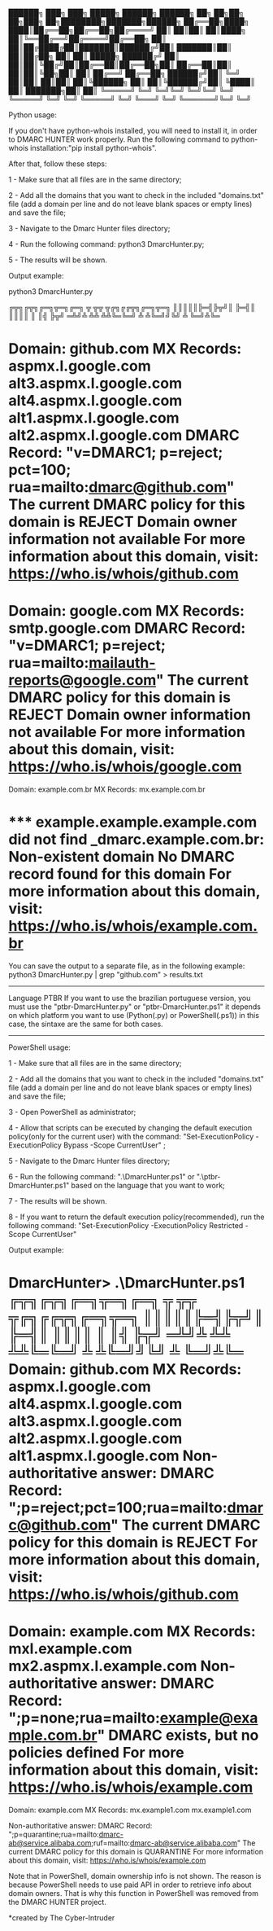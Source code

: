 ██████╗ ███╗   ███╗ █████╗ ██████╗  ██████╗    ██╗  ██╗██╗   ██╗███╗   ██╗████████╗███████╗██████╗ 
██╔══██╗████╗ ████║██╔══██╗██╔══██╗██╔════╝    ██║  ██║██║   ██║████╗  ██║╚══██╔══╝██╔════╝██╔══██╗
██║  ██║██╔████╔██║███████║██████╔╝██║         ███████║██║   ██║██╔██╗ ██║   ██║   █████╗  ██████╔╝
██║  ██║██║╚██╔╝██║██╔══██║██╔══██╗██║         ██╔══██║██║   ██║██║╚██╗██║   ██║   ██╔══╝  ██╔══██╗
██████╔╝██║ ╚═╝ ██║██║  ██║██║  ██║╚██████╗    ██║  ██║╚██████╔╝██║ ╚████║   ██║   ███████╗██║  ██║
╚═════╝ ╚═╝     ╚═╝╚═╝  ╚═╝╚═╝  ╚═╝ ╚═════╝    ╚═╝  ╚═╝ ╚═════╝ ╚═╝  ╚═══╝   ╚═╝   ╚══════╝╚═╝  ╚═╝
                                                                                                   


Python usage:

If you don't have python-whois installed, you will need to install it, in order to DMARC HUNTER work properly.
Run the following command to python-whois installation:"pip install python-whois".

After that, follow these steps:

1 - Make sure that all files are in the same directory;

2 - Add all the domains that you want to check in the included "domains.txt" file (add a domain per line and do not leave blank spaces or empty lines) and save the file;

3 - Navigate to the Dmarc Hunter files directory;

4 - Run the following command: python3 DmarcHunter.py;

5 - The results will be shown.

Output example:

python3 DmarcHunter.py

╔╦╗╔╦╗╔═╗╦═╗╔═╗  ╦ ╦╦ ╦╔╗╔╔╦╗╔═╗╦═╗
 ║║║║║╠═╣╠╦╝║    ╠═╣║ ║║║║ ║ ║╣ ╠╦╝
═╩╝╩ ╩╩ ╩╩╚═╚═╝  ╩ ╩╚═╝╝╚╝ ╩ ╚═╝╩╚═

Domain: github.com
MX Records:
  aspmx.l.google.com
  alt3.aspmx.l.google.com
  alt4.aspmx.l.google.com
  alt1.aspmx.l.google.com
  alt2.aspmx.l.google.com
DMARC Record: "v=DMARC1; p=reject; pct=100; rua=mailto:dmarc@github.com"
The current DMARC policy for this domain is REJECT
Domain owner information not available
For more information about this domain, visit: https://who.is/whois/github.com
==================================================
Domain: google.com
MX Records:
  smtp.google.com
DMARC Record: "v=DMARC1; p=reject; rua=mailto:mailauth-reports@google.com"
The current DMARC policy for this domain is REJECT
Domain owner information not available
For more information about this domain, visit: https://who.is/whois/google.com
==================================================
Domain: example.com.br
MX Records:
  mx.example.com.br

*** example.example.example.com did not find _dmarc.example.com.br: Non-existent domain
No DMARC record found for this domain
For more information about this domain, visit: https://who.is/whois/example.com.br
==================================================

You can save the output to a separate file, as in the following example:
python3 DmarcHunter.py | grep "github.com" > results.txt

_________________________________________________
Language PTBR
If you want to use the brazilian portuguese version, you must use the "ptbr-DmarcHunter.py" or "ptbr-DmarcHunter.ps1" it depends on which platform you want to use (Python(.py) or PowerShell(.ps1)) in this case, the sintaxe are the same for both cases.

_________________________________________________

PowerShell usage:

1 - Make sure that all files are in the same directory;

2 - Add all the domains that you want to check in the included "domains.txt" file (add a domain per line and do not leave blank spaces or empty lines) and save the file;

3 - Open PowerShell as administrator;

4 - Allow that scripts can be executed by changing the default execution policy(only for the current user) with the command: "Set-ExecutionPolicy -ExecutionPolicy Bypass -Scope CurrentUser" ;

5 - Navigate to the Dmarc Hunter files directory;

6 - Run the following command: ".\DmarcHunter.ps1" or ".\ptbr-DmarcHunter.ps1" based on the language that you want to work; 

7 - The results will be shown.

8 - If you want to return the default execution policy(recommended), run the following command: "Set-ExecutionPolicy -ExecutionPolicy Restricted -Scope CurrentUser"

Output example:

DmarcHunter> .\DmarcHunter.ps1
╔╦╗╔╦╗╔═╗╦═╗╔═╗  ╦ ╦╦ ╦╔╗╔╔╦╗╔═╗╦═╗
 ║║║║║╠═╣╠╦╝║    ╠═╣║ ║║║║ ║ ║╣ ╠╦╝
═╩╝╩ ╩╩ ╩╩╚═╚═╝  ╩ ╩╚═╝╝╚╝ ╩ ╚═╝╩╚═
Domain: github.com
MX Records:
  aspmx.l.google.com
  alt4.aspmx.l.google.com
  alt3.aspmx.l.google.com
  alt2.aspmx.l.google.com
  alt1.aspmx.l.google.com
Non-authoritative answer:
DMARC Record:
        ";p=reject;pct=100;rua=mailto:dmarc@github.com"
The current DMARC policy for this domain is REJECT
For more information about this domain, visit: https://who.is/whois/github.com
==================================================
Domain: example.com
MX Records:
  mxl.example.com
  mx2.aspmx.l.example.com
    Non-authoritative answer:
DMARC Record:
        ";p=none;rua=mailto:example@example.com.br"
DMARC exists, but no policies defined
For more information about this domain, visit: https://who.is/whois/example.com
==================================================
Domain: example.com
MX Records:
  mx.example1.com
  mx.example1.com

Non-authoritative answer:
DMARC Record:
        ";p=quarantine;rua=mailto:dmarc-ab@service.alibaba.com;ruf=mailto:dmarc-ab@service.alibaba.com"
The current DMARC policy for this domain is QUARANTINE
For more information about this domain, visit: https://who.is/whois/example.com


Note that in PowerShell, domain ownership info is not shown. The reason is because PowerShell needs to use paid API in order to retrieve info about domain owners. That is why this function in PowerShell was removed from the DMARC HUNTER project.

*created by The Cyber-Intruder
